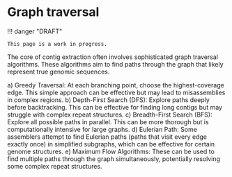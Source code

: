 # Graph traversal

!!! danger "DRAFT"

    This page is a work in progress.

The core of contig extraction often involves sophisticated graph traversal algorithms. These algorithms aim to find paths through the graph that likely represent true genomic sequences.

a) Greedy Traversal: At each branching point, choose the highest-coverage edge. This simple approach can be effective but may lead to misassemblies in complex regions.
b) Depth-First Search (DFS): Explore paths deeply before backtracking. This can be effective for finding long contigs but may struggle with complex repeat structures.
c) Breadth-First Search (BFS): Explore all possible paths in parallel. This can be more thorough but is computationally intensive for large graphs.
d) Eulerian Path: Some assemblers attempt to find Eulerian paths (paths that visit every edge exactly once) in simplified subgraphs, which can be effective for certain genome structures.
e) Maximum Flow Algorithms: These can be used to find multiple paths through the graph simultaneously, potentially resolving some complex repeat structures.

<!-- REFERENCES -->
